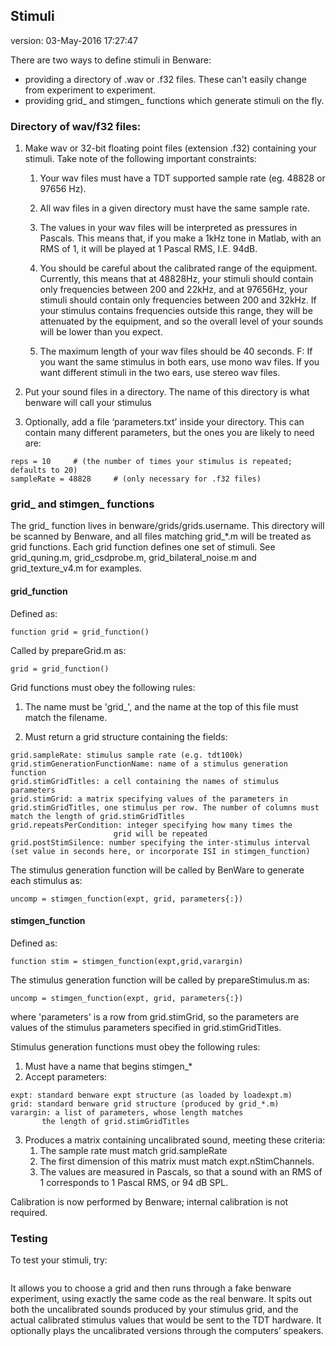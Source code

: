 ## Stimuli
version: 03-May-2016 17:27:47

There are two ways to define stimuli in Benware:

* providing a directory of .wav or .f32 files. These can't easily change from experiment to experiment.
* providing grid_ and stimgen_ functions which generate stimuli on the fly.


### Directory of wav/f32 files:

1. Make wav or 32-bit floating point files (extension .f32) containing your
stimuli. Take note of the following important constraints:

    1. Your wav files must have a TDT supported sample rate (eg. 48828 or 97656
    Hz).

    2. All wav files in a given directory must have the same sample rate.

    3. The values in your wav files will be interpreted as pressures in Pascals.
    This means that, if you make a 1kHz tone in Matlab, with an RMS of 1, it will
    be played at 1 Pascal RMS, I.E. 94dB.

    4. You should be careful about the calibrated range of the equipment.
    Currently, this means that at 48828Hz, your stimuli should contain only
    frequencies between 200 and 22kHz, and at 97656Hz, your stimuli should contain
    only frequencies between 200 and 32kHz. If your stimulus contains frequencies
    outside this range, they will be attenuated by the equipment, and so the
    overall level of your sounds will be lower than you expect.

    5. The maximum length of your wav files should be 40 seconds.  F: If
    you want the same stimulus in both ears, use mono wav files. If you want
    different stimuli in the two ears, use stereo wav files.

2. Put your sound files in a directory. The name of this directory is what
benware will call your stimulus

3. Optionally, add a file ‘parameters.txt’ inside your directory. This can
contain many different parameters, but the ones you are likely to need are:
```
reps = 10     # (the number of times your stimulus is repeated; defaults to 20)
sampleRate = 48828     # (only necessary for .f32 files)
```

### grid_ and stimgen_ functions

The grid_ function lives in benware/grids/grids.username. This directory will
be scanned by Benware, and all files matching grid_*.m will be treated as
grid functions. Each grid function defines one set of stimuli. See grid_quning.m,
grid_csdprobe.m, grid_bilateral_noise.m and grid_texture_v4.m for examples.

#### grid_function

Defined as:
```
function grid = grid_function()
```

Called by prepareGrid.m as:
```
grid = grid_function()
```

Grid functions must obey the following rules:
1. The name must be 'grid_', and the name at the top of this file must
     match the filename.
     
2. Must return a grid structure containing the fields:
```
grid.sampleRate: stimulus sample rate (e.g. tdt100k)
grid.stimGenerationFunctionName: name of a stimulus generation function
grid.stimGridTitles: a cell containing the names of stimulus parameters
grid.stimGrid: a matrix specifying values of the parameters in
grid.stimGridTitles, one stimulus per row. The number of columns must 
match the length of grid.stimGridTitles
grid.repeatsPerCondition: integer specifying how many times the 
                       grid will be repeated
grid.postStimSilence: number specifying the inter-stimulus interval  
(set value in seconds here, or incorporate ISI in stimgen_function) 
```

The stimulus generation function will be called by BenWare to generate
each stimulus as:
```
uncomp = stimgen_function(expt, grid, parameters{:})
```


#### stimgen_function

Defined as:
```
function stim = stimgen_function(expt,grid,varargin)
```

The stimulus generation function will be called by prepareStimulus.m as:
```
uncomp = stimgen_function(expt, grid, parameters{:})
```
where 'parameters' is a row from grid.stimGrid, so the parameters are values
of the stimulus parameters specified in grid.stimGridTitles.
	
Stimulus generation functions must obey the following rules:
1. Must have a name that begins stimgen_*
2. Accept parameters:
```
expt: standard benware expt structure (as loaded by loadexpt.m)
grid: standard benware grid structure (produced by grid_*.m)
varargin: a list of parameters, whose length matches
       the length of grid.stimGridTitles
```
3. Produces a matrix containing uncalibrated sound, meeting these criteria:
     1. The sample rate must match grid.sampleRate
     2. The first dimension of this matrix must match expt.nStimChannels.
     3. The values are measured in Pascals, so that a sound with an RMS of 1
        corresponds to 1 Pascal RMS, or 94 dB SPL.
            
Calibration is now performed by Benware; internal calibration is not required.


### Testing

To test your stimuli, try:
```testgrid.m
```
It allows you to choose a grid and then runs through a fake benware experiment, using exactly the same code as the real benware. It spits out both the uncalibrated sounds produced by your stimulus grid, and the actual calibrated stimulus values that would be sent to the TDT hardware. It optionally plays the uncalibrated versions through the computers’ speakers.
